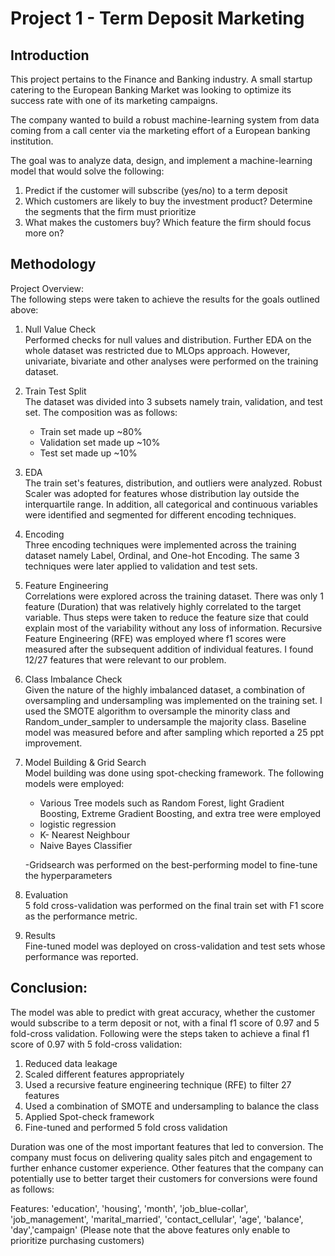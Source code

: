 # Project 1 - Term Deposit Marketing


## Introduction
This project pertains to the Finance and Banking industry. A small startup catering to the European Banking Market was looking to optimize its success rate with one of its marketing campaigns. 

The company wanted to build a robust machine-learning system from data coming from a call center via the marketing effort of a European banking institution. 

The goal was to analyze data, design, and implement a machine-learning model that would solve the following:

1) Predict if the customer will subscribe (yes/no) to a term deposit
2) Which customers are likely to buy the investment product? Determine the segments that the firm must prioritize
3) What makes the customers buy? Which feature the firm should focus more on?

## Methodology
Project Overview:<br>
The following steps were taken to achieve the results for the goals outlined above:

1) Null Value Check<br>
   Performed checks for null values and distribution. Further EDA on the whole dataset was restricted due to MLOps approach. However, univariate, bivariate and other analyses were performed on the training dataset.
   
2) Train Test Split<br>
   The dataset was divided into 3 subsets namely train, validation, and test set. The composition was as follows:<br>
     - Train set made up ~80%<br>
     - Validation set made up ~10%<br>
     - Test set made up ~10%<br>
       
3) EDA<br>
   The train set's features, distribution, and outliers were analyzed. Robust Scaler was adopted for features whose distribution lay outside the interquartile range. In addition, all categorical and continuous variables were identified and segmented for different encoding techniques. 

4) Encoding<br>
   Three encoding techniques were implemented across the training dataset namely Label, Ordinal, and One-hot Encoding. The same 3 techniques were later applied to validation and test sets. 

5) Feature Engineering<br>
   Correlations were explored across the training dataset. There was only 1 feature (Duration) that was relatively highly correlated to the target variable. Thus steps were taken to reduce the feature size that could explain most of the variability without any loss of information. Recursive Feature Engineering (RFE) was employed where f1 scores were measured after the subsequent addition of individual features. I found 12/27 features that were relevant to our problem.

 6) Class Imbalance Check<br>
    Given the nature of the highly imbalanced dataset, a combination of oversampling and undersampling was implemented on the training set. I used the SMOTE algorithm to oversample the minority class and Random_under_sampler to undersample the majority class. Baseline model was measured before and after sampling which reported a 25 ppt improvement.
    
 7) Model Building & Grid Search<br>
    Model building was done using spot-checking framework. The following models were employed:<br>
    - Various Tree models such as Random Forest, light Gradient Boosting, Extreme Gradient Boosting, and extra tree were employed<br>
    - logistic regression<br>
    - K- Nearest Neighbour<br>
    - Naive Bayes Classifier<br>
   
    -Gridsearch was performed on the best-performing model to fine-tune the hyperparameters  
   
  8) Evaluation<br>
     5 fold cross-validation was performed on the final train set with F1 score as the performance metric.

   9) Results<br>
      Fine-tuned model was deployed on cross-validation and test sets whose performance was reported.


## Conclusion:

The model was able to predict with great accuracy, whether the customer would subscribe to a term deposit or not, with a final f1 score of 0.97 and 5 fold-cross validation. Following were the steps taken to achieve a final f1 score of 0.97 with 5 fold-cross validation:
1) Reduced data leakage
2) Scaled different features appropriately
3) Used a recursive feature engineering technique (RFE) to filter 27 features
4) Used a combination of SMOTE and undersampling to balance the class
5) Applied Spot-check framework 
6) Fine-tuned and performed 5 fold cross validation

Duration was one of the most important features that led to conversion. The company must focus on delivering quality sales pitch and engagement to further enhance customer experience. Other features that the company can potentially use to better target their customers for conversions were found as follows:

Features: 'education', 'housing', 'month', 'job_blue-collar', 'job_management', 'marital_married', 'contact_cellular', 'age', 'balance', 'day','campaign'
(Please note that the above features only enable to prioritize purchasing customers)



    






